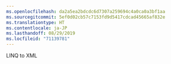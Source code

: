 ```yaml
---
ms.openlocfilehash: da2a5ea2bdcdc6d7307a259694c4a0ca0a3bf1aa
ms.sourcegitcommit: 5ef0d02cb57c7153fd9d5417cdcad45665af832e
ms.translationtype: HT
ms.contentlocale: ja-JP
ms.lasthandoff: 08/29/2019
ms.locfileid: "71139781"
---
```

LINQ to XML